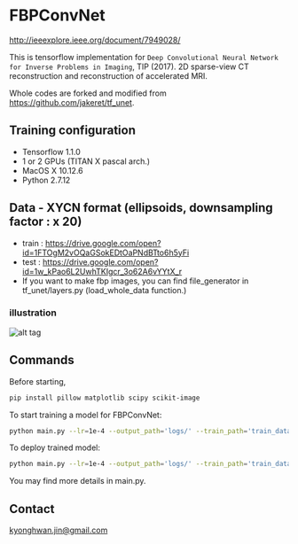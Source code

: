 # FBPConvNet 
http://ieeexplore.ieee.org/document/7949028/

This is tensorflow implementation for ``Deep Convolutional Neural Network for Inverse Problems in Imaging``, TIP (2017).
2D sparse-view CT reconstruction and reconstruction of accelerated MRI. 

Whole codes are forked and modified from https://github.com/jakeret/tf_unet.

## Training configuration
* Tensorflow 1.1.0
* 1 or 2 GPUs (TITAN X pascal arch.)
* MacOS X 10.12.6
* Python 2.7.12

## Data - XYCN format (ellipsoids, downsampling factor : x 20)
* train : https://drive.google.com/open?id=1FTOgM2vOQaGSokEDtOaPNdBTto6h5yFi
* test : https://drive.google.com/open?id=1w_kPao6L2UwhTKIgcr_3o62A6vYYtX_r
* If you want to make fbp images, you can find file_generator in tf_unet/layers.py (load_whole_data function.)

### illustration
![alt tag](https://github.com/panakino/fbpconv_tf/blob/master/structure.png)

## Commands
Before starting,
```bash
pip install pillow matplotlib scipy scikit-image
```

To start training a model for FBPConvNet:
```bash
python main.py --lr=1e-4 --output_path='logs/' --train_path='train_data/*.mat' --test_path='test_data/*.mat' --features_root=32 --layers=5 
```

To deploy trained model:
```bash
python main.py --lr=1e-4 --output_path='logs/' --train_path='train_data/*.mat' --test_path='test_data/*.mat' --features_root=32 --layers=5 --is_training=False
```

You may find more details in main.py.


## Contact
kyonghwan.jin@gmail.com
